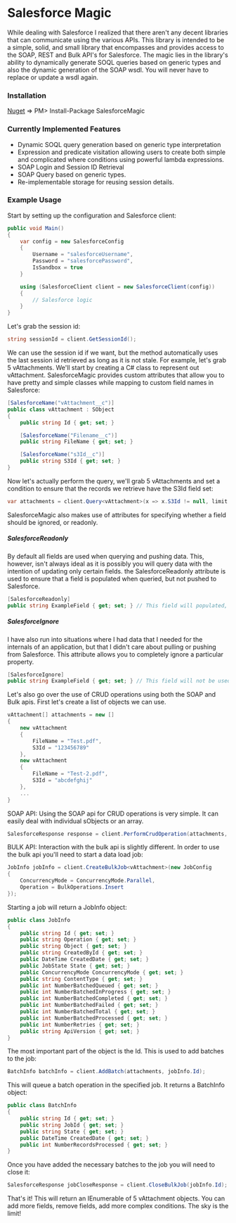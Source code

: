 # Salesforce Magic

While dealing with Salesforce I realized that there aren't any decent libraries that can communicate using the various APIs. This library is intended to be a simple, solid, and small library that encompasses and provides access to the SOAP, REST and Bulk API's for Salesforce. The magic lies in the library's ability to dynamically generate SOQL queries based on generic types and also the dynamic generation of the SOAP wsdl. You will never have to replace or update a wsdl again.

### Installation ###
[Nuget](https://www.nuget.org/packages/SalesforceMagic) => PM> Install-Package SalesforceMagic

### Currently Implemented Features ###
* Dynamic SOQL query generation based on generic type interpretation
* Expression and predicate visitation allowing users to create both simple and complicated where conditions using powerful lambda expressions.
* SOAP Login and Session ID Retrieval
* SOAP Query based on generic types.
* Re-implementable storage for reusing session details.

### Example Usage ###

Start by setting up the configuration and Salesforce client:

```csharp
public void Main()
{
    var config = new SalesforceConfig
    {
        Username = "salesforceUsername",
        Password = "salesforcePassword",
        IsSandbox = true
    }

    using (SalesforceClient client = new SalesforceClient(config))
    {
        // Salesforce logic
    }     
}
```

Let's grab the session id:

```csharp
string sessionId = client.GetSessionId();
```

We can use the session id if we want, but the method automatically uses the last session id retrieved as long as it is not stale. For example, let's grab 5 vAttachments. We'll start by creating a C# class to represent out vAttachment. SalesforceMagic provides custom attributes that allow you to have pretty and simple classes while mapping to custom field names in Salesforce:

```csharp
[SalesforceName("vAttachment__c")]
public class vAttachment : SObject
{
    public string Id { get; set; }

    [SalesforceName("Filename__c")]
    public string FileName { get; set; }

    [SalesforceName("s3Id__c")]
    public string S3Id { get; set; }
}
```

Now let's actually perform the query, we'll grab 5 vAttachments and set a condition to ensure that the records we retrieve have the S3Id field set:

```csharp
var attachments = client.Query<vAttachment>(x => x.S3Id != null, limit: 5);
```

SalesforceMagic also makes use of attributes for specifying whether a field should be ignored, or readonly.

##### SalesforceReadonly
By default all fields are used when querying and pushing data. This, however, isn't always ideal as it is possibly you will query data with the intention of updating only certain fields. the SalesforceReadonly attribute is used to ensure that a field is populated when queried, but not pushed to Salesforce.

```csharp
[SalesforceReadonly]
public string ExampleField { get; set; } // This field will populated, but not pushed
```

##### SalesforceIgnore
I have also run into situations where I had data that I needed for the internals of an application, but that I didn't care about pulling or pushing from Salesforce. This attribute allows you to completely ignore a particular property.

```csharp
[SalesforceIgnore]
public string ExampleField { get; set; } // This field will not be used by SalesforceMagic
```

Let's also go over the use of CRUD operations using both the SOAP and Bulk apis.
First let's create a list of objects we can use.

```csharp
vAttachment[] attachments = new []
{
    new vAttachment
    {
        FileName = "Test.pdf",
        S3Id = "123456789"
    },
    new vAttachment
    {
        FileName = "Test-2.pdf",
        S3Id = "abcdefghij"
    },
    ...
}
```

SOAP API: Using the SOAP api for CRUD operations is very simple. It can easily deal with individual sObjects or an array.

```csharp
SalesforceResponse response = client.PerformCrudOperation(attachments, CrudOperations.Insert);
```

BULK API: Interaction with the bulk api is slightly different. In order to use the bulk api you'll need to start a data load job:

```csharp
JobInfo jobInfo = client.CreateBulkJob<vAttachment>(new JobConfig
{
    ConcurrencyMode = ConcurrencyMode.Parallel,
    Operation = BulkOperations.Insert
});
```

Starting a job will return a JobInfo object:

```csharp
public class JobInfo
{
    public string Id { get; set; }
    public string Operation { get; set; }
    public string Object { get; set; }
    public string CreatedById { get; set; }
    public DateTime CreatedDate { get; set; }
    public JobState State { get; set; }
    public ConcurrencyMode ConcurrencyMode { get; set; }
    public string ContentType { get; set; }
    public int NumberBatchedQueued { get; set; }
    public int NumberBatchedInProgress { get; set; }
    public int NumberBatchedCompleted { get; set; }
    public int NumberBatchedFailed { get; set; }
    public int NumberBatchedTotal { get; set; }
    public int NumberBatchedProcessed { get; set; }
    public int NumberRetries { get; set; }
    public string ApiVersion { get; set; }
}
```

The most important part of the object is the Id. This is used to add batches to the job:

```csharp
BatchInfo batchInfo = client.AddBatch(attachments, jobInfo.Id);
```

This will queue a batch operation in the specified job. It returns a BatchInfo object:

```csharp
public class BatchInfo
{
    public string Id { get; set; }
    public string JobId { get; set; }
    public string State { get; set; }
    public DateTime CreatedDate { get; set; }
    public int NumberRecordsProcessed { get; set; }
}
```

Once you have added the necessary batches to the job you will need to close it:

```csharp
SalesforceResponse jobCloseResponse = client.CloseBulkJob(jobInfo.Id);
```

That's it! This will return an IEnumerable of 5 vAttachment objects. You can add more fields, remove fields, add more complex conditions. The sky is the limit!
